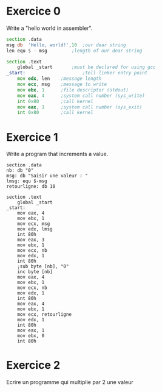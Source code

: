 # Exercice 0
Write a "hello world in assembler".
```asm
section	.data
msg	db	'Hello, world!',10	;our dear string
len	equ	$ - msg			;length of our dear string

section	.text
	global _start       ;must be declared for using gcc
_start:                     ;tell linker entry point
	mov	edx, len    ;message length
	mov	ecx, msg    ;message to write
	mov	ebx, 1	    ;file descriptor (stdout)
	mov	eax, 4	    ;system call number (sys_write)
	int	0x80        ;call kernel
	mov	eax, 1	    ;system call number (sys_exit)
	int	0x80        ;call kernel
 ```
# Exercice 1
Write a program that increments a value.
```
section .data
nb: db "0"
msg: db "Saisir une valeur : "
lmsg: equ $-msg
retourligne: db 10

section .text
    global _start
_start:
    mov eax, 4
    mov ebx, 1
    mov ecx, msg
    mov edx, lmsg
    int 80h
    mov eax, 3
    mov ebx, 1
    mov ecx, nb
    mov edx, 1
    int 80h
    ;sub byte [nb], "0"
    inc byte [nb]
    mov eax, 4
    mov ebx, 1
    mov ecx, nb
    mov edx, 1
    int 80h
    mov eax, 4
    mov ebx, 1
    mov ecx, retourligne
    mov edx, 1
    int 80h
    mov eax, 1
    mov ebx, 0
    int 80h
   ```
   # Exercice 2
   Ecrire un programme qui multiplie par 2 une valeur

